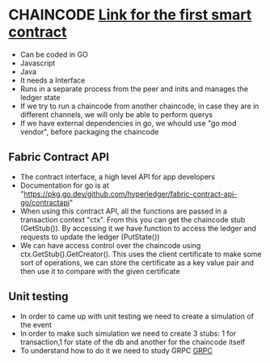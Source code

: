 # CHAINCODE [Link for the first smart contract](asset-transfer-chaincode/atcc.go)
- Can be coded in GO
- Javascript
- Java
- It needs a Interface
- Runs in a separate process from the peer and inits and manages the ledger state
- If we try to run a chaincode from another chaincode, in case they are in different channels, we will only be able to perform querys
- If we have external dependencies in go, we whould use "go mod vendor", before packaging the chaincode

## Fabric Contract API 
- The contract interface, a high level API for app developers 
- Documentation for go is at "https://pkg.go.dev/github.com/hyperledger/fabric-contract-api-go/contractapi"
- When using this contract API, all the functions are passed in a transaction context "ctx". From this you can get the chaincode stub (GetStub()). By accessing it we have function to access the ledger and requests to update the ledger (PutState())
- We can have access control over the chaincode using ctx.GetStub().GetCreator(). This uses the client certificate to make some sort of operations, we can store the certificate as a key value pair and then use it to compare with the given certificate

## Unit testing
- In order to came up with unit testing we need to create a simulation of the event
- In order to make such simulation we need to create 3 stubs: 1 for transaction,1 for state of the db and another for the chaincode itself
- To understand how to do it we need to study GRPC [GRPC](../GRPC/readme.md)